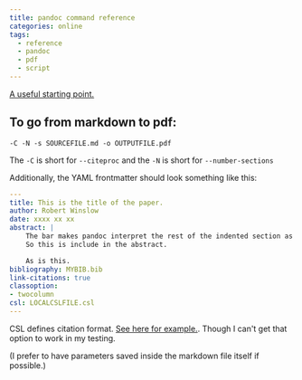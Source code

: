 ```yaml
---
title: pandoc command reference
categories: online
tags:
  - reference
  - pandoc
  - pdf
  - script
---
```



[A useful starting point.](https://gist.github.com/maxogden/97190db73ac19fc6c1d9beee1a6e4fc8)

## To go from markdown to pdf:

```
-C -N -s SOURCEFILE.md -o OUTPUTFILE.pdf
```

The `-C` is short for `--citeproc` and the `-N` is short for `--number-sections`

Additionally, the YAML frontmatter should look something like this:

```yaml
---
title: This is the title of the paper.
author: Robert Winslow
date: xxxx xx xx
abstract: |
    The bar makes pandoc interpret the rest of the indented section as one argument.
    So this is include in the abstract.

    As is this.
bibliography: MYBIB.bib
link-citations: true
classoption:
- twocolumn
csl: LOCALCSLFILE.csl
---
```

CSL defines citation format. [See here for example.](https://csl.mendeley.com/styleInfo/?styleId=http%3A%2F%2Fwww.zotero.org%2Fstyles%2Fchicago-author-date).
Though I can't get that option to work in my testing.


(I prefer to have parameters saved inside the markdown file itself if possible.)



